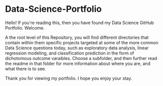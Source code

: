 # Data-Science-Portfolio
Hello! If you're reading this, then you have found my Data Science GitHub Portfolio. Welcome.

A the root level of this Repository, you will find different directories that contain within them specific projects targeted at some of the more common Data Science questions today, such as exploratory data analysis, linear regression modeling, and classification prediction in the form of dichotomous outcome varaibles. Choose a subfolder, and then further read the readme in that folder for more information about where you are, and what there is to see.

Thank you for viewing my portfolio. I hope you enjoy your stay.
